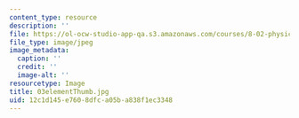 ```yaml
---
content_type: resource
description: ''
file: https://ol-ocw-studio-app-qa.s3.amazonaws.com/courses/8-02-physics-ii-electricity-and-magnetism-spring-2007/12c1d145e7608dfca05ba838f1ec3348_03elementThumb.jpg
file_type: image/jpeg
image_metadata:
  caption: ''
  credit: ''
  image-alt: ''
resourcetype: Image
title: 03elementThumb.jpg
uid: 12c1d145-e760-8dfc-a05b-a838f1ec3348
---
```

